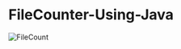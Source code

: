 # FileCounter-Using-Java
![FileCount](https://user-images.githubusercontent.com/46259869/61031404-13650c00-a3dd-11e9-8d1b-2e71ab590ee8.png)

